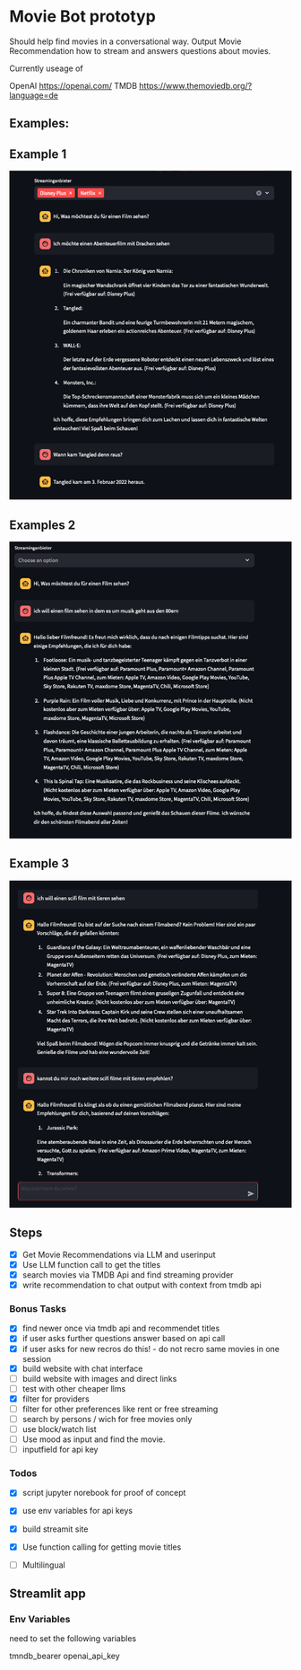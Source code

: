 # Movie Bot prototyp

Should help find movies in a conversational way.
Output Movie Recommendation how to stream and answers questions about movies.

Currently useage of

OpenAI https://openai.com/
TMDB https://www.themoviedb.org/?language=de

## Examples:
## Example 1
![emaple 1](examples/example1.png)
## Examples 2 
![emaple 2](examples/example2.png)
## Example 3
![emaple 3](examples/example3.png)

## Steps

- [X] Get Movie Recommendations via LLM and userinput
- [X]  Use LLM function call to get the titles 
- [X]  search movies via TMDB Api and find streaming provider
- [X]  write recommendation to chat output with context from tmdb api

### Bonus Tasks
- [X] find newer once via tmdb api and recommendet titles
- [X] if user asks further questions answer based on api call
- [X] if user asks for new recros do this! - do not recro same movies in one session
- [X] build website with chat interface
- [ ] build website with images and direct links
- [ ] test with other cheaper llms
- [X] filter for providers
- [ ] filter for other preferences like rent or free streaming
- [ ] search by persons / wich for free movies only
- [ ] use block/watch list
- [ ] Use mood as input and find the movie. 
- [ ] inputfield for api key

### Todos

- [X] script jupyter norebook for proof of concept
- [X] use env variables for api keys 
- [X] build streamit site
- [X] Use function calling for getting movie titles
- [ ] Multilingual


## Streamlit app

### Env Variables

need to set the following variables

tmndb_bearer
openai_api_key


</br> </br> </br> </br> </br> 


